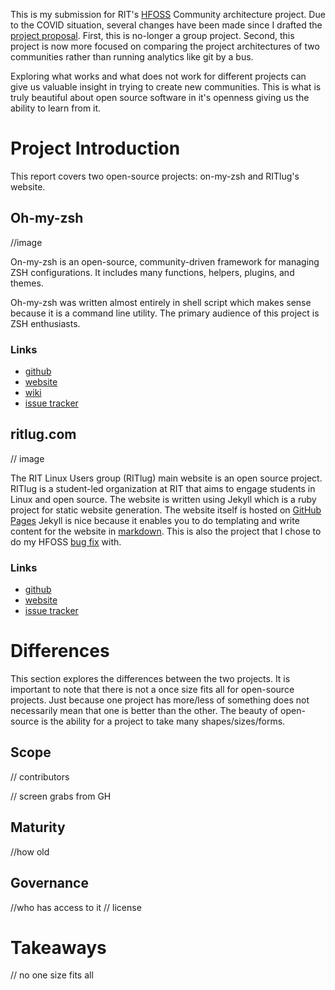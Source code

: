 This is my submission for RIT's [HFOSS](https://github.com/ritjoe/hfoss) Community
architecture project. Due to the COVID situation, several changes have been
made since I drafted the [project proposal](https://jrtechs.net/open-source/community-architecture-proposal).
First, this is no-longer a group project.
Second, this project is now more focused on comparing the project architectures of
two communities rather than running analytics like git by a bus.

Exploring what works and what does not work for different projects can give us
valuable insight in trying to create new communities.
This is what is truly beautiful about open source software in it's openness giving 
us the ability to learn from it. 

# Project Introduction

This report covers two open-source projects: on-my-zsh and RITlug's website.

## Oh-my-zsh

//image

On-my-zsh is an open-source, community-driven framework for managing ZSH configurations.
It includes many functions, helpers, plugins, and themes.

Oh-my-zsh was written almost entirely in shell script which makes sense because it
is a command line utility. The primary audience of this project is ZSH enthusiasts. 

### Links

- [github](https://github.com/ohmyzsh/ohmyzsh)
- [website](https://ohmyz.sh/)
- [wiki](https://github.com/ohmyzsh/ohmyzsh/wiki)
- [issue tracker](https://github.com/ohmyzsh/ohmyzsh/issues)

## ritlug.com

// image

The RIT Linux Users group (RITlug)  main website is an open source project.
RITlug is a student-led organization at RIT that aims to engage students in Linux and
open source.
The website is written using Jekyll which is a ruby project for static website generation.
The website itself is hosted on [GitHub Pages](https://pages.github.com/)
Jekyll is nice because it enables you to do templating and write content for the
website in [markdown](https://www.markdownguide.org/).
This is also the project that I chose to do my HFOSS [bug fix](https://jrtechs.net/open-source/ritlug-bugfix) with.

### Links

- [github](https://github.com/RITlug/ritlug.github.io)
- [website](https://ritlug.com/)
- [issue tracker](https://github.com/RITlug/ritlug.github.io/issues)

# Differences

This section explores the differences between the two projects.
It is important to note that there is not a once size fits all for open-source projects.
Just because one project has more/less of something does not necessarily mean that
one is better than the other.
The beauty of open-source is the ability for a project to take many shapes/sizes/forms.

## Scope

// contributors

// screen grabs from GH

## Maturity

//how old

## Governance

//who has access to it
// license 

# Takeaways

// no one size fits all
